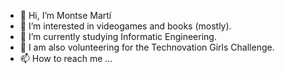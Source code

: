 - 👋 Hi, I’m Montse Martí
- 👀 I’m interested in videogames and books (mostly).
- 🌱 I’m currently studying Informatic Engineering.
- 💞️ I am also volunteering for the Technovation Girls Challenge.
- 📫 How to reach me ...

<!---
princessane/princessane is a ✨ special ✨ repository because its `README.md` (this file) appears on your GitHub profile.
You can click the Preview link to take a look at your changes.
--->
